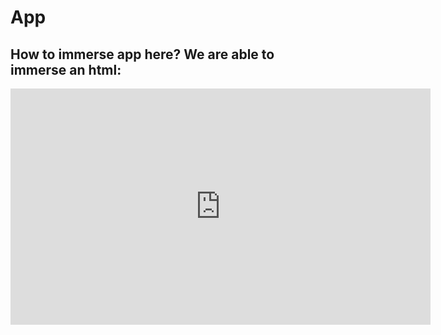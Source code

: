 # App

## How to immerse app here? We are able to immerse an html:

<iframe width="672" height="378" src="https://youtube.com/embed/nd7q-N8QAMY" frameborder="0" allowfullscreen></iframe>


